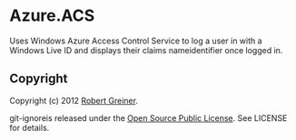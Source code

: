 Azure.ACS
===========

Uses Windows Azure Access Control Service to log a user in with a Windows Live ID and displays their claims nameidentifier once logged in.

Copyright
---------

Copyright (c) 2012 <a href="http://creatingcode.com">Robert Greiner</a>. 

git-ignoreis released under the <a href="http://ospl.ws">Open Source Public License</a>. See LICENSE for details.
